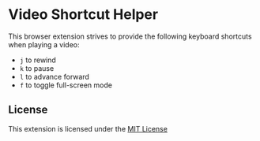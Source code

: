 # Video Shortcut Helper

This browser extension strives to provide the following keyboard shortcuts when playing a video:

- `j` to rewind
- `k` to pause
- `l` to advance forward
- `f` to toggle full-screen mode

## License

This extension is licensed under the [MIT License](./LICENSE)